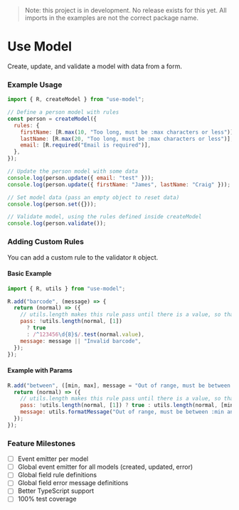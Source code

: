 > Note: this project is in development. No release exists for this yet. All imports in the examples are not the correct package name.

# Use Model

Create, update, and validate a model with data from a form.

### Example Usage

```js
import { R, createModel } from "use-model";

// Define a person model with rules
const person = createModel({
  rules: {
    firstName: [R.max(10, "Too long, must be :max characters or less")],
    lastName: [R.max(20, "Too long, must be :max characters or less")],
    email: [R.required("Email is required")],
  },
});

// Update the person model with some data
console.log(person.update({ email: "test" }));
console.log(person.update({ firstName: "James", lastName: "Craig" }));

// Set model data (pass an empty object to reset data)
console.log(person.set({}));

// Validate model, using the rules defined inside createModel
console.log(person.validate());
```

### Adding Custom Rules

You can add a custom rule to the validator `R` object.

#### Basic Example

```js
import { R, utils } from "use-model";

R.add("barcode", (message) => {
  return (normal) => ({
    // utils.length makes this rule pass until there is a value, so that R.required may be optional
    pass: !utils.length(normal, [1])
      ? true
      : /^123456\d{8}$/.test(normal.value),
    message: message || "Invalid barcode",
  });
});
```

#### Example with Params

```js
R.add("between", ([min, max], message = "Out of range, must be between :min and :max") => {
  return (normal) => ({
    // utils.length makes this rule pass until there is a value, so that R.required may be optional
    pass: !utils.length(normal, [1]) ? true : utils.length(normal, [min, max]),
    message: utils.formatMessage("Out of range, must be between :min and :max", { min, max }),
  });
});
```

### Feature Milestones

- [ ] Event emitter per model
- [ ] Global event emitter for all models (created, updated, error)
- [ ] Global field rule definitions
- [ ] Global field error message definitions
- [ ] Better TypeScript support
- [ ] 100% test coverage
